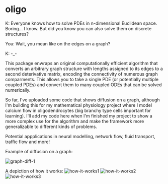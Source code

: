 # oligo

K: Everyone knows how to solve PDEs in n-dimensional Euclidean space. Boring... I know. But did you know you can also solve them on discrete structures? 

You: Wait, you mean like on the edges on a graph?

K: -_-

This package enwraps an original computationally efficient algorithm that converts an arbitrary graph structure with lengths assigned to its edges to a second deterivative matrix, encoding the connectivity of numerous graph comparments. This allows you to take a single PDE (or potentially multiple coupled PDEs) and convert them to many coupled ODEs that can be solved numerically.

So far, I've uploaded some code that shows diffusion on a graph, although I'm building this for my mathematical physiology project where I model calcium flow in oligodendrocytes (big branchy type cells important for learning). I'll add my code here when I'm finished my project to show a more complex use for the algorithm and make the framework more generalizable to different kinds of problems.

Potential appplications in neural modelling, network flow, fluid transport, traffic flow and more!

Example of diffusion on a graph:

![graph-diff-1](https://github.com/kushasareen/oligo/blob/main/graph-diff1.PNG)

A depiction of how it works:
![how-it-works1](https://github.com/kushasareen/oligo/blob/main/how-it-works-1.PNG)
![how-it-works2](https://github.com/kushasareen/oligo/blob/main/how-it-works-2.PNG)
![how-it-works3](https://github.com/kushasareen/oligo/blob/main/how-it-works-3.PNG)

